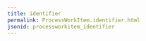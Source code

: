```yaml
---
title: identifier
permalink: ProcessWorkItem.identifier.html
jsonid: processworkitem_identifier
---
```

